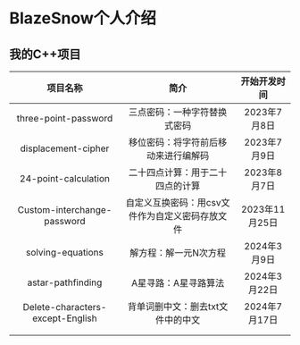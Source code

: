 # BlazeSnow个人介绍

## 我的C++项目

|             项目名称             |                      简介                       |  开始开发时间  |
| :------------------------------: | :---------------------------------------------: | :------------: |
|       three-point-password       |          三点密码：一种字符替换式密码           |  2023年7月8日  |
|       displacement-cipher        |      移位密码：将字符前后移动来进行编解码       |  2023年7月9日  |
|       24-point-calculation       |        二十四点计算：用于二十四点的计算         |  2023年8月7日  |
|   Custom-interchange-password    | 自定义互换密码：用csv文件作为自定义密码存放文件 | 2023年11月25日 |
|        solving-equations         |              解方程：解一元N次方程              |  2024年3月9日  |
|        astar-pathfinding         |              A星寻路：A星寻路算法               | 2024年3月22日  |
| Delete-characters-except-English |        背单词删中文：删去txt文件中的中文        | 2024年7月17日  |
|                                  |                                                 |                |
|                                  |                                                 |                |